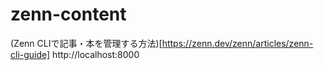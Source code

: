 # zenn-content

(Zenn CLIで記事・本を管理する方法)[https://zenn.dev/zenn/articles/zenn-cli-guide]
http://localhost:8000